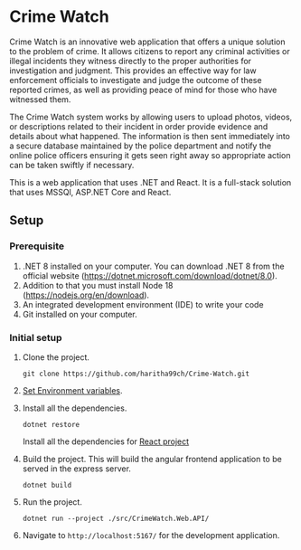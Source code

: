 # Crime Watch

Crime Watch is an innovative web application that offers a unique solution to the problem of crime. It allows citizens to report any criminal activities or illegal incidents they witness directly to the proper authorities for investigation and judgment. This provides an effective way for law enforcement officials to investigate and judge the outcome of these reported crimes, as well as providing peace of mind for those who have witnessed them.

The Crime Watch system works by allowing users to upload photos, videos, or descriptions related to their incident in order provide evidence and details about what happened. The information is then sent immediately into a secure database maintained by the police department and notify the online police officers ensuring it gets seen right away so appropriate action can be taken swiftly if necessary.

This is a web application that uses .NET and React. It is a full-stack solution that uses MSSQl, ASP.NET Core and React.

## Setup

### Prerequisite

1. .NET 8 installed on your computer. You can download .NET 8 from the official website (<https://dotnet.microsoft.com/download/dotnet/8.0>).
2. Addition to that you must install Node 18 (<https://nodejs.org/en/download>).
3. An integrated development environment (IDE) to write your code
4. Git installed on your computer.

### Initial setup

1. Clone the project.

    ```shell
    git clone https://github.com/haritha99ch/Crime-Watch.git
    ```

2. [Set Environment variables](./src/CrimeWatch.AppSettings/README.md#setting-environment-variables).

3. Install all the dependencies.

    ```shell
    dotnet restore
    ```

    Install all the dependencies for [React project](./src/crimewatch.web.client/README.md#initial-setup)

4. Build the project. This will build the angular frontend application to be served in the express server.

    ```shell
    dotnet build
    ```

5. Run the project.

    ```shell
    dotnet run --project ./src/CrimeWatch.Web.API/
    ```

6. Navigate to `http://localhost:5167/` for the development application.
